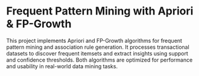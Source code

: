 # Frequent Pattern Mining with Apriori & FP-Growth
 This project implements Apriori and FP-Growth algorithms for frequent pattern mining and association rule generation. It processes transactional datasets to discover frequent itemsets and extract insights using support and confidence thresholds. Both algorithms are optimized for performance and usability in real-world data mining tasks.
